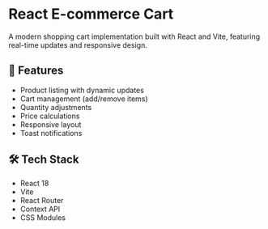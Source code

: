 # React E-commerce Cart

A modern shopping cart implementation built with React and Vite, featuring real-time updates and responsive design.

## 🚀 Features
- Product listing with dynamic updates
- Cart management (add/remove items)
- Quantity adjustments
- Price calculations
- Responsive layout
- Toast notifications

## 🛠️ Tech Stack
- React 18
- Vite
- React Router
- Context API
- CSS Modules

